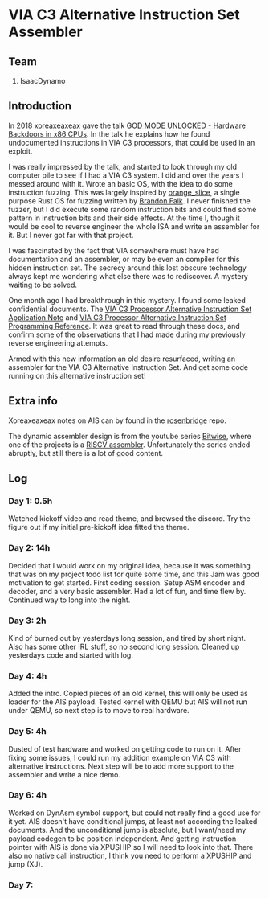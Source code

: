 # VIA C3 Alternative Instruction Set Assembler

## Team
1. IsaacDynamo

## Introduction

In 2018 [xoreaxeaxeax](https://twitter.com/xoreaxeaxeax) gave the talk [GOD MODE UNLOCKED - Hardware Backdoors in x86 CPUs](https://www.youtube.com/watch?v=_eSAF_qT_FY). In the talk he explains how he found undocumented instructions in VIA C3 processors, that could be used in an exploit.

I was really impressed by the talk, and started to look through my old computer pile to see if I had a VIA C3 system. I did and over the years I messed around with it. Wrote an basic OS, with the idea to do some instruction fuzzing.
This was largely inspired by [orange_slice](https://github.com/gamozolabs/orange_slice), a single purpose Rust OS for fuzzing written by [Brandon Falk](https://twitter.com/gamozolabs).
I never finished the fuzzer, but I did execute some random instruction bits and could find some pattern in instruction bits and their side effects. At the time I, though it would be cool to reverse engineer the whole ISA and write an assembler for it. But I never got far with that project.

I was fascinated by the fact that VIA somewhere must have had documentation and an assembler, or may be even an compiler for this hidden instruction set. The secrecy around this lost obscure technology always kept me wondering what else there was to rediscover. A mystery waiting to be solved.

One month ago I had breakthrough in this mystery. I found some leaked confidential documents. The [VIA C3 Processor Alternative Instruction Set Application Note](http://www.bitsavers.org/components/viaTechnologies/C3-ais-appnote.pdf) and [VIA C3 Processor Alternative Instruction Set Programming Reference](http://www.bitsavers.org/components/viaTechnologies/C3-ais-reference.pdf). It was great to read through these docs, and confirm some of the observations that I had made during my previously reverse engineering attempts.

Armed with this new information an old desire resurfaced, writing an assembler for the VIA C3 Alternative Instruction Set. And get some code running on this alternative instruction set!

## Extra info
Xoreaxeaxeax notes on AIS can by found in the [rosenbridge](https://github.com/xoreaxeaxeax/rosenbridge) repo.

The dynamic assembler design is from the youtube series [Bitwise](https://www.youtube.com/user/pervognsen), where one of the projects is a [RISCV assembler](https://github.com/pervognsen/bitwise/tree/master/ion/riscv).
Unfortunately the series ended abruptly, but still there is a lot of good content.

## Log
### Day 1: 0.5h
Watched kickoff video and read theme, and browsed the discord. Try the figure out if my initial pre-kickoff idea fitted the theme.

### Day 2: 14h
Decided that I would work on my original idea, because it was something that was on my project todo list for quite some time, and this Jam was good motivation to get started.
First coding session. Setup ASM encoder and decoder, and a very basic assembler. Had a lot of fun, and time flew by. Continued way to long into the night.

### Day 3: 2h
Kind of burned out by yesterdays long session, and tired by short night. Also has some other IRL stuff, so no second long session.
Cleaned up yesterdays code and started with log.

### Day 4: 4h
Added the intro.
Copied pieces of an old kernel, this will only be used as loader for the AIS payload.
Tested kernel with QEMU but AIS will not run under QEMU, so next step is to move to real hardware.

### Day 5: 4h
Dusted of test hardware and worked on getting code to run on it. After fixing some issues, I could run my addition example on VIA C3 with alternative instructions.
Next step will be to add more support to the assembler and write a nice demo.

### Day 6: 4h
Worked on DynAsm symbol support, but could not really find a good use for it yet. AIS doesn't have conditional jumps, at least not according the leaked documents. And the unconditional jump is absolute, but I want/need my payload codegen to be position independent. And getting instruction pointer with AIS is done via XPUSHIP so I will need to look into that. There also no native call instruction, I think you need to perform a XPUSHIP and jump (XJ).

### Day 7: